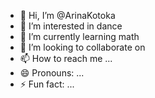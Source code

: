 - 👋 Hi, I’m @ArinaKotoka
- 👀 I’m interested in dance
- 🌱 I’m currently learning math
- 💞️ I’m looking to collaborate on 
- 📫 How to reach me ...
- 😄 Pronouns: ...
- ⚡ Fun fact: ...

<!---
ArinaKotoka/ArinaKotoka is a ✨ special ✨ repository because its `README.md` (this file) appears on your GitHub profile.
You can click the Preview link to take a look at your changes.
--->
